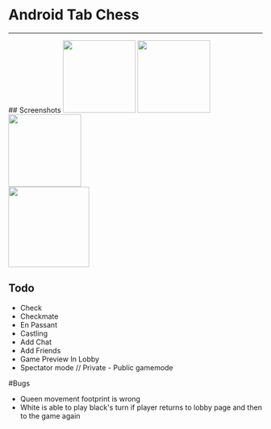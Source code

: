 # Android Tab Chess

<hr>
## Screenshots

<img src="https://github.com/simplegr33n/android-tab-chess/blob/master/screenshots/phone0003.jpg" width="144">
<img src="https://github.com/simplegr33n/android-tab-chess/blob/master/screenshots/phone0004.jpg" width="144">
<img src="https://github.com/simplegr33n/android-tab-chess/blob/master/screenshots/phone0005.jpg" width="144">

<br>

<img src="https://github.com/simplegr33n/android-tab-chess/blob/master/screenshots/phone0005.jpg" width="160">

## Todo
* Check
* Checkmate
* En Passant
* Castling
* Add Chat
* Add Friends
* Game Preview In Lobby
* Spectator mode // Private - Public gamemode

#Bugs
* Queen movement footprint is wrong
* White is able to play black's turn if player returns to lobby page and then to the game again



